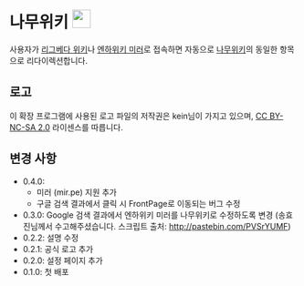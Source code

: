 # 나무위키 <img src="https://raw.github.com/youngminz/namuwiki/master/src/logo.png" width="32">
사용자가 [리그베다 위키](http://rigvedawiki.net/)나 [엔하위키 미러](https://mirror.enha.kr/)로 접속하면 자동으로 [나무위키](https://namu.wiki/)의 동일한 항목으로 리다이렉션합니다.

## 로고
이 확장 프로그램에 사용된 로고 파일의 저작권은 kein님이 가지고 있으며, [CC BY-NC-SA 2.0](https://creativecommons.org/licenses/by-nc-sa/2.0/deed.ko) 라이센스를 따릅니다.

## 변경 사항
* 0.4.0: 
  - 미러 (mir.pe) 지원 추가
  - 구글 검색 결과에서 클릭 시 FrontPage로 이동되는 버그 수정
* 0.3.0: Google 검색 결과에서 엔하위키 미러를 나무위키로 수정하도록 변경 (송효진님께서 수고해주셨습니다. 스크립트 출처:
http://pastebin.com/PVSrYUMF)
* 0.2.2: 설명 수정
* 0.2.1: 공식 로고 추가
* 0.2.0: 설정 페이지 추가
* 0.1.0: 첫 배포
